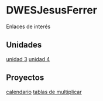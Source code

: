 # DWESJesusFerrer
Enlaces de interés
## Unidades
[unidad 3](https://github.com/Feloje20/unidad_3)
[unidad 4](https://github.com/Feloje20/unidad_4)
## Proyectos
[calendario](https://github.com/Feloje20/calendario_DWES)
[tablas de multiplicar](https://github.com/Feloje20/resolver-tablas-de-multiplicar)
